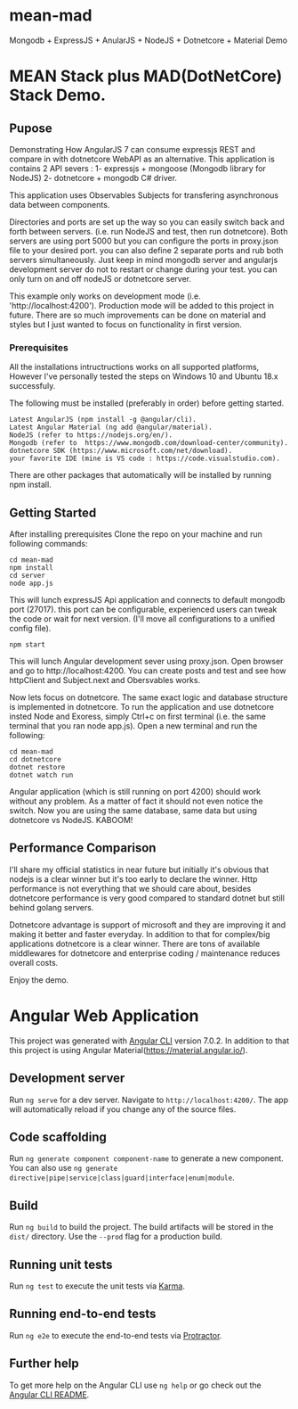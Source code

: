 # mean-mad
Mongodb + ExpressJS + AnularJS + NodeJS + Dotnetcore + Material Demo

MEAN Stack plus MAD(DotNetCore) Stack Demo.
===

## Pupose

Demonstrating How AngularJS 7 can consume expressjs REST and compare in with dotnetcore WebAPI as an alternative. This application is contains 2 API severs : 1- expressjs + mongoose (Mongodb library for NodeJS) 2- dotnetcore + mongodb C# driver. 

This application uses Observables Subjects for transfering asynchronous data between components.

Directories and ports are set up the way so you can easily switch back and forth between servers. (i.e. run NodeJS and test, then run dotnetcore). Both servers are using port 5000 but you can configure the ports in proxy.json file to your desired port. you can also define 2 separate ports and rub both servers simultaneously. Just keep in mind mongodb server and angularjs development server do not to restart or change during your test. you can only turn on and off nodeJS or dotnetcore server.

This example only works on development mode (i.e. 'http://localhost:4200'). Production mode will be added to this project in future. There are so much improvements can be done on material and styles but I just wanted to focus on functionality in first version. 

### Prerequisites
All the installations intructructions works on all supported platforms, However I've personally tested the steps on Windows 10 and Ubuntu 18.x successfuly.

The following must be installed (preferably in order) before getting started.

```
Latest AngularJS (npm install -g @angular/cli).
Latest Angular Material (ng add @angular/material).
NodeJS (refer to https://nodejs.org/en/).
Mongodb (refer to  https://www.mongodb.com/download-center/community).
dotnetcore SDK (https://www.microsoft.com/net/download). 
your favorite IDE (mine is VS code : https://code.visualstudio.com).

```
There are other packages that automatically will be installed by running npm install.

## Getting Started
After installing prerequisites Clone the repo on your machine and run following commands:

```
cd mean-mad
npm install
cd server
node app.js
```

This will lunch expressJS Api application and connects to default mongodb port (27017). this port can be configurable, experienced users can tweak the code or wait for next version. (I'll move all configurations to a unified config file).

```
npm start
```
This will lunch Angular development sever using proxy.json. Open browser and go to http://localhost:4200. You can create posts and test and see how httpClient and Subject.next and Obersvables works. 

Now lets focus on dotnetcore. The same exact logic and database structure is implemented in dotnetcore. To run the application and use dotnetcore insted Node and Exoress, simply Ctrl+c on first terminal (i.e. the same terminal that you ran node app.js). Open a new terminal and run the following:

```
cd mean-mad
cd dotnetcore
dotnet restore
dotnet watch run
```
Angular application (which is still running on port 4200) should work without any problem. As a matter of fact it should not even notice the switch. Now you are using the same database, same data but using dotnetcore vs NodeJS. KABOOM!

## Performance Comparison

I'll share my official statistics in near future but initially it's obvious that nodejs is a clear winner but it's too early to declare the winner. Http performance is not everything that we should care about, besides dotnetcore performance is very good compared to standard dotnet but still behind golang servers.

Dotnetcore advantage is support of microsoft and they are improving it and making it better and faster everyday. In addition to that for complex/big applications dotnetcore is a clear winner. There are tons of available middlewares for dotnetcore and enterprise coding / maintenance reduces overall costs. 

Enjoy the demo.


# Angular Web Application

This project was generated with [Angular CLI](https://github.com/angular/angular-cli) version 7.0.2. In addition to that this project is using Angular Material(https://material.angular.io/). 

## Development server

Run `ng serve` for a dev server. Navigate to `http://localhost:4200/`. The app will automatically reload if you change any of the source files.

## Code scaffolding

Run `ng generate component component-name` to generate a new component. You can also use `ng generate directive|pipe|service|class|guard|interface|enum|module`.

## Build

Run `ng build` to build the project. The build artifacts will be stored in the `dist/` directory. Use the `--prod` flag for a production build.

## Running unit tests

Run `ng test` to execute the unit tests via [Karma](https://karma-runner.github.io).

## Running end-to-end tests

Run `ng e2e` to execute the end-to-end tests via [Protractor](http://www.protractortest.org/).

## Further help

To get more help on the Angular CLI use `ng help` or go check out the [Angular CLI README](https://github.com/angular/angular-cli/blob/master/README.md).


